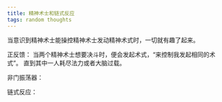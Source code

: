 ```yaml
---
title: 精神术士和链式反应
tags: random thoughts
---
```

当意识到精神术士能操控精神术士发动精神术式时，一切就有趣了起来。
<!-- more -->

正反馈：
当两个精神术士想要决斗时，便会发起术式，“来控制我发起相同的术式”。
直到其中一人耗尽法力或者大脑过载。

非门振荡器：


链式反应：
